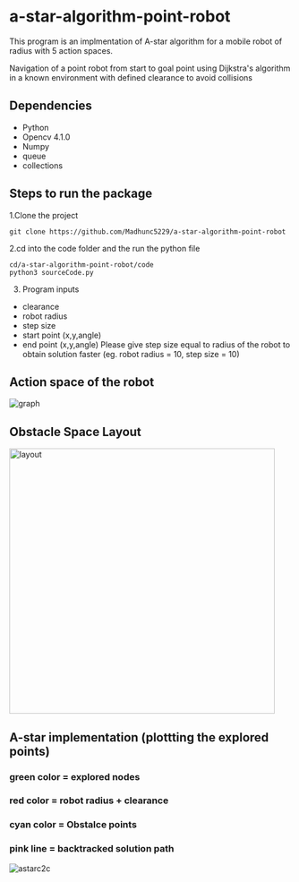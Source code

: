 # a-star-algorithm-point-robot
This program is an implmentation of A-star algorithm for a mobile robot of radius with 5 action spaces. 

Navigation of a point robot from start to goal point using Dijkstra's algorithm in a known environment with defined clearance to avoid collisions

## Dependencies

-   Python
-   Opencv 4.1.0
-   Numpy
-   queue
-   collections

## Steps to run the package
1.Clone the project 

    git clone https://github.com/Madhunc5229/a-star-algorithm-point-robot

2.cd into the code folder and the run the python file
    
    cd/a-star-algorithm-point-robot/code  
    python3 sourceCode.py
3. Program inputs

-  clearance
-  robot radius
-  step size
-  start point (x,y,angle)
-  end point (x,y,angle)
Please give step size equal to radius of the robot to obtain solution faster (eg. robot radius = 10, step size = 10)

## Action space of the robot

![graph](https://user-images.githubusercontent.com/61328094/159148038-378d89f5-2444-4b4e-bcb0-99fa97043217.png)

## Obstacle Space Layout

<img width="474" alt="layout" src="https://user-images.githubusercontent.com/61328094/159148083-d94bad84-0b68-4e9d-af2e-ec14c31e0389.png">

## A-star implementation (plottting the explored points)
### green color =  explored nodes
### red color  = robot radius + clearance
### cyan color =  Obstalce points
### pink line = backtracked solution path

![astarc2c](https://user-images.githubusercontent.com/61328094/159148128-5355d0c0-4c10-43bd-857c-393ea9d6167a.png)





    
